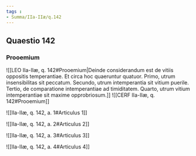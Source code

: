 ```yaml
---
tags : 
- Summa/IIa-IIæ/q.142
---
```


## Quaestio 142

### Prooemium

![[LEO IIa-IIæ, q. 142#Prooemium|Deinde considerandum est de vitiis oppositis temperantiae. Et circa hoc quaeruntur quatuor. Primo, utrum insensibilitas sit peccatum. Secundo, utrum intemperantia sit vitium puerile. Tertio, de comparatione intemperantiae ad timiditatem. Quarto, utrum vitium intemperantiae sit maxime opprobriosum.]]
![[CERF IIa-IIæ, q. 142#Prooemium]]

![[IIa-IIæ, q. 142, a. 1#Articulus 1]]

![[IIa-IIæ, q. 142, a. 2#Articulus 2]]

![[IIa-IIæ, q. 142, a. 3#Articulus 3]]

![[IIa-IIæ, q. 142, a. 4#Articulus 4]]

